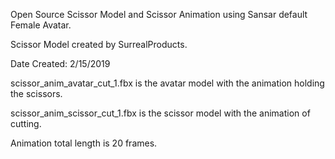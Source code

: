 Open Source Scissor Model and Scissor Animation using Sansar default Female Avatar.

Scissor Model created by SurrealProducts.

Date Created: 2/15/2019


scissor_anim_avatar_cut_1.fbx is the avatar model with the animation holding the scissors.

scissor_anim_scissor_cut_1.fbx is the scissor model with the animation of cutting.

Animation total length is 20 frames.
